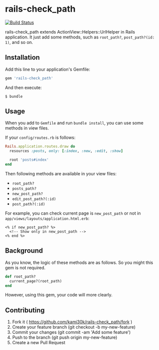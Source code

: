 # rails-check_path

[![Build Status](https://travis-ci.org/kami30k/rails-check_path.svg)](https://travis-ci.org/kami30k/rails-check_path)

rails-check_path extends ActionView::Helpers::UrlHelper in Rails application.
It just add some methods, such as `root_path?`, `post_path?(id: 1)`, and so on.

## Installation

Add this line to your application's Gemfile:

```ruby
gem 'rails-check_path'
```

And then execute:

```
$ bundle
```

## Usage

When you add to `Gemfile` and run `bundle install`, you can use some methods in view files.

If your `config/routes.rb` is follows:

```ruby
Rails.application.routes.draw do
  resources :posts, only: [:index, :new, :edit, :show]

  root 'posts#index'
end
```

Then following methods are available in your view files:

- `root_path?`
- `posts_path?`
- `new_post_path?`
- `edit_post_path?(:id)`
- `post_path?(:id)`

For example, you can check current page is `new_post_path` or not in `app/views/layouts/application.html.erb`:

```erb
<% if new_post_path? %>
  <!-- Show only in new_post_path -->
<% end %>
```

## Background

As you know, the logic of these methods are as follows.
So you might this gem is not required.

```ruby
def root_path?
  current_page?(root_path)
end
```

However, using this gem, your code will more clearly.

## Contributing

1. Fork it ( https://github.com/kami30k/rails-check_path/fork )
2. Create your feature branch (git checkout -b my-new-feature)
3. Commit your changes (git commit -am 'Add some feature')
4. Push to the branch (git push origin my-new-feature)
5. Create a new Pull Request
